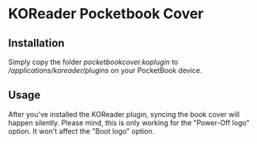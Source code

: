 # KOReader Pocketbook Cover

## Installation

Simply copy the folder *pocketbookcover.koplugin* to */applications/koreader/plugins* on your PocketBook device.

## Usage

After you've installed the KOReader plugin, syncing the book cover will happen silently.
Please mind, this is only working for the "Power-Off logo" option. It won't affect the "Boot logo" option.

